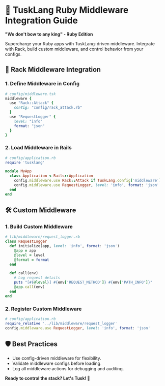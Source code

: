 # 🧩 TuskLang Ruby Middleware Integration Guide

**"We don't bow to any king" - Ruby Edition**

Supercharge your Ruby apps with TuskLang-driven middleware. Integrate with Rack, build custom middleware, and control behavior from your configs.

## 🚦 Rack Middleware Integration

### 1. Define Middleware in Config
```ruby
# config/middleware.tsk
middleware {
  use "Rack::Attack" {
    config: "config/rack_attack.rb"
  }
  use "RequestLogger" {
    level: "info"
    format: "json"
  }
}
```

### 2. Load Middleware in Rails
```ruby
# config/application.rb
require 'tusklang'

module MyApp
  class Application < Rails::Application
    config.middleware.use Rack::Attack if TuskLang.config['middleware']['Rack::Attack']
    config.middleware.use RequestLogger, level: 'info', format: 'json' if TuskLang.config['middleware']['RequestLogger']
  end
end
```

## 🛠️ Custom Middleware

### 1. Build Custom Middleware
```ruby
# lib/middleware/request_logger.rb
class RequestLogger
  def initialize(app, level: 'info', format: 'json')
    @app = app
    @level = level
    @format = format
  end

  def call(env)
    # Log request details
    puts "[#{@level}] #{env['REQUEST_METHOD']} #{env['PATH_INFO']}"
    @app.call(env)
  end
end
```

### 2. Register Custom Middleware
```ruby
# config/application.rb
require_relative '../lib/middleware/request_logger'
config.middleware.use RequestLogger, level: 'info', format: 'json'
```

## 🛡️ Best Practices
- Use config-driven middleware for flexibility.
- Validate middleware configs before loading.
- Log all middleware actions for debugging and auditing.

**Ready to control the stack? Let's Tusk! 🚀** 